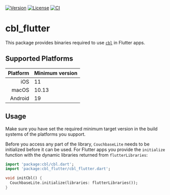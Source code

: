 [![Version](https://badgen.net/pub/v/cbl)](https://pub.dev/packages/cbl_flutter)
[![License](https://badgen.net/pub/license/cbl)](https://github.com/cofu-app/cbl-dart/blob/main/packages/cbl_flutter/LICENSE)
[![CI](https://github.com/cofu-app/cbl-dart/actions/workflows/ci.yaml/badge.svg)](https://github.com/cofu-app/cbl-dart/actions/workflows/ci.yaml)

# cbl_flutter

This package provides binaries required to use [`cbl`](https://pub.dev/packages/cbl) in Flutter apps.

## Supported Platforms

| Platform | Minimum version |
| -------: | --------------- |
|      iOS | 11              |
|    macOS | 10.13           |
|  Android | 19              |

## Usage

Make sure you have set the required minimum target version in the build systems of the
platforms you support.

Before you access any part of the library, `CouchbaseLite` needs to be initialized before
it can be used. For Flutter apps you provide the `initialize` function with the dynamic
libraries returned from `flutterLibraries`:

```dart
import 'package:cbl/cbl.dart';
import 'package:cbl_flutter/cbl_flutter.dart';

void initCbl() {
  CouchbaseLite.initialize(libraries: flutterLibraries());
}
```
